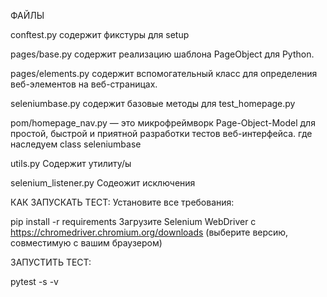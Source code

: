 ФАЙЛЫ

conftest.py содержит фикстуры для setup

pages/base.py содержит реализацию шаблона PageObject для Python.

pages/elements.py содержит вспомогательный класс для определения веб-элементов на веб-страницах.

seleniumbase.py  содержит базовые методы для test_homepage.py

pom/homepage_nav.py — это микрофреймворк Page-Object-Model для простой, быстрой и приятной разработки тестов веб-интерфейса. где наследуем class seleniumbase 

utils.py Содержит утилиту/ы

selenium_listener.py Содеожит исключения 

КАК ЗАПУСКАТЬ ТЕСТ:
Установите все требования:

pip install -r requirements
Загрузите Selenium WebDriver с https://chromedriver.chromium.org/downloads (выберите версию, совместимую с вашим браузером)


ЗАПУСТИТЬ ТЕСТ:

pytest  -s -v 
